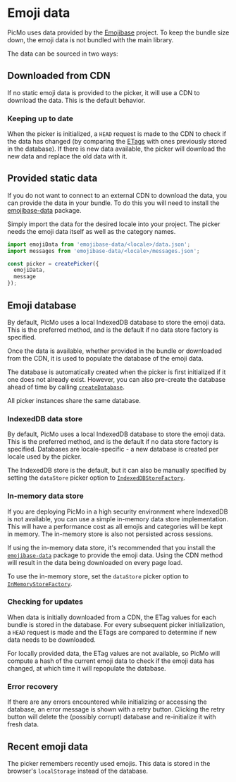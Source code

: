 # Emoji data

PicMo uses data provided by the [Emojibase](https://emojibase.dev/) project. To keep the bundle size down, the emoji data is not bundled with the main library. 

The data can be sourced in two ways:

## Downloaded from CDN

If no static emoji data is provided to the picker, it will use a CDN to download the data. This is the default behavior.

### Keeping up to date

When the picker is initialized, a `HEAD` request is made to the CDN to check if the data has changed (by comparing the [ETags](https://developer.mozilla.org/en-US/docs/Web/HTTP/Headers/ETag) with ones previously stored in the database). If there is new data available, the picker will download the new data and replace the old data with it.

## Provided static data

If you do not want to connect to an external CDN to download the data, you can provide the data in your bundle. To do this you will need to install the [emojibase-data](https://www.npmjs.com/package/emojibase-data) package.

Simply import the data for the desired locale into your project. The picker needs the emoji data itself as well as the category names.

```javascript
import emojiData from 'emojibase-data/<locale>/data.json';
import messages from 'emojibase-data/<locale>/messages.json';

const picker = createPicker({
  emojiData,
  message
});
```

## Emoji database

By default, PicMo uses a local IndexedDB database to store the emoji data. This is the preferred method, and is the default if no data store factory is specified.

Once the data is available, whether provided in the bundle or downloaded from the CDN, it is used to populate the database of the emoji data. 

The database is automatically created when the picker is first initialized if it one does not already exist. However, you can also pre-create the database ahead of time by calling [`createDatabase`](../api/picmo/functions/create-database).

All picker instances share the same database.

### IndexedDB data store

By default, PicMo uses a local IndexedDB database to store the emoji data. This is the preferred method, and is the default if no data store factory is specified. Databases are locale-specific - a new database is created per locale used by the picker.

The IndexedDB store is the default, but it can also be manually specified by setting the `dataStore` picker option to [`IndexedDBStoreFactory`](../api/picmo/functions/indexed-db-store-factory).

### In-memory data store

If you are deploying PicMo in a high security environment where IndexedDB is not available, you can use a simple in-memory data store implementation. This will have a performance cost as all emojis and categories will be kept in memory. The in-memory store is also not persisted across sessions.

If using the in-memory data store, it's recommended that you install the [`emojibase-data`](https://www.npmjs.com/package/emojibase-data) package to provide the emoji data. Using the CDN method will result in the data being downloaded on every page load.

To use the in-memory store, set the `dataStore` picker option to [`InMemoryStoreFactory`](../api/picmo/functions/in-memory-store-factory).

### Checking for updates

When data is initially downloaded from a CDN, the ETag values for each bundle is stored in the database. For every subsequent picker initialization, a `HEAD` request is made and the ETags are compared to determine if new data needs to be downloaded.

For locally provided data, the ETag values are not available, so PicMo will compute a hash of the current emoji data to check if the emoji data has changed, at which time it will repopulate the database.

### Error recovery

If there are any errors encountered while initializing or accessing the database, an error message is shown with a retry button. Clicking the retry button will delete the (possibly corrupt) database and re-initialize it with fresh data.

## Recent emoji data

The picker remembers recently used emojis. This data is stored in the browser's `localStorage` instead of the database.

